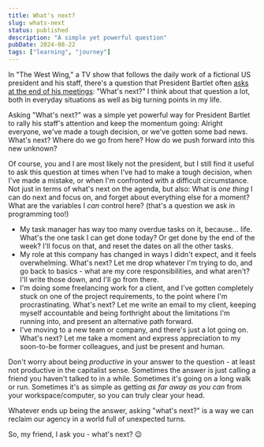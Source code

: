 ```yaml
---
title: What's next?
slug: whats-next
status: published
description: "A simple yet powerful question"
pubDate: 2024-08-22
tags: ["learning", "journey"]
---
```


In "The West Wing," a TV show that follows the daily work of a fictional US president and his staff, there's a question that President Bartlet often [asks at the end of his meetings](https://youtu.be/gSUHgAp7V7c): "What's next?" I think about that question a lot, both in everyday situations as well as big turning points in my life.

Asking "What's next?" was a simple yet powerful way for President Bartlet to rally his staff's attention and keep the momentum going: Alright everyone, we've made a tough decision, or we've gotten some bad news. What's next? Where do we go from here? How do we push forward into this new unknown?

Of course, you and I are most likely not the president, but I still find it useful to ask this question at times when I've had to make a tough decision, when I've made a mistake, or when I'm confronted with a difficult circumstance. Not just in terms of what's next on the agenda, but also: What is _one thing_ I can do next and focus on, and forget about everything else for a moment? What are the variables I _can_ control here? (that's a question we ask in programming too!)

- My task manager has way too many overdue tasks on it, because... life. What's the one task I can get done today? Or get done by the end of the week? I'll focus on that, and reset the dates on all the other tasks.
- My role at this company has changed in ways I didn't expect, and it feels overwhelming. What's next? Let me drop whatever I'm trying to do, and go back to basics - what are my core responsibilities, and what aren't? I'll write those down, and I'll go from there.
- I'm doing some freelancing work for a client, and I've gotten completely stuck on one of the project requirements, to the point where I'm procrastinating. What's next? Let me write an email to my client, keeping myself accountable and being forthright about the limitations I'm running into, and present an alternative path forward.
- I've moving to a new team or company, and there's just a lot going on. What's next? Let me take a moment and express appreciation to my soon-to-be former colleagues, and just be present and human.

Don't worry about being _productive_ in your answer to the question - at least not productive in the capitalist sense. Sometimes the answer is just calling a friend you haven't talked to in a while. Sometimes it's going on a long walk or run. Sometimes it's as simple as getting _as far away as you can_ from your workspace/computer, so you can truly clear your head.

Whatever ends up being the answer, asking "what's next?" is a way we can reclaim our agency in a world full of unexpected turns.

So, my friend, I ask you - what's next? 😉
